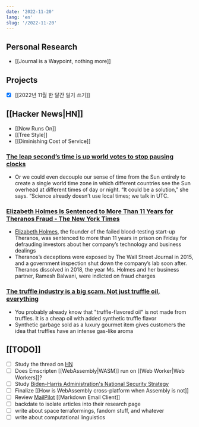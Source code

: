 ```yaml
---
date: '2022-11-20'
lang: 'en'
slug: '/2022-11-20'
---
```


## Personal Research

 - [[Journal is a Waypoint, nothing more]]

## Projects

- [x] [[2022년 11월 한 달간 일기 쓰기]]

## [[Hacker News|HN]]

- [[Now Runs On]]
- [[Tree Style]]
- [[Diminishing Cost of Service]]

### [The leap second’s time is up world votes to stop pausing clocks](https://www.nature.com/articles/d41586-022-03783-5)
- Or we could even decouple our sense of time from the Sun entirely to create a single world time zone in which different countries see the Sun overhead at different times of day or night. “It could be a solution,” she says. “Science already doesn’t use local times; we talk in UTC.

### [Elizabeth Holmes Is Sentenced to More Than 11 Years for Theranos Fraud - The New York Times](https://www.nytimes.com/2022/11/18/technology/elizabeth-holmes-sentence-theranos.html)
- [Elizabeth Holmes](https://www.nytimes.com/2022/01/03/technology/elizabeth-holmes-theranos.html), the founder of the failed blood-testing start-up Theranos, was sentenced to more than 11 years in prison on Friday for defrauding investors about her company’s technology and business dealings
- Theranos’s deceptions were exposed by The Wall Street Journal in 2015, and a government inspection shut down the company’s lab soon after. Theranos dissolved in 2018, the year Ms. Holmes and her business partner, Ramesh Balwani, were indicted on fraud charges

### [The truffle industry is a big scam. Not just truffle oil, everything](https://www.tasteatlas.com/truffle-industry-is-a-big-scam)
- You probably already know that "truffle-flavored oil" is not made from truffles. It is a cheap oil with added synthetic truffle flavor
- Synthetic garbage sold as a luxury gourmet item gives customers the idea that truffles have an intense gas-like aroma

## [[TODO]]

- [ ] Study the thread on [HN](https://news.ycombinator.com/item?id=33151774)
- [ ] Does Emscripten [[WebAssembly|WASM]] run on [[Web Worker|Web Workers]]?
- [ ] Study [Biden-Harris Administration's National Security Strategy](https://www.whitehouse.gov/wp-content/uploads/2022/10/Biden-Harris-Administrations-National-Security-Strategy-10.2022.pdf)
- [ ] Finalize [[How is WebAssembly cross-platform when Assembly is not]]
- [ ] Review [MailPilot](https://www.mailpilot.app/) [[Markdown Email Client]]
- [ ] backdate to isolate articles into their research page
- [ ] write about space terraformings, fandom stuff, and whatever
- [ ] write about computational linguistics
